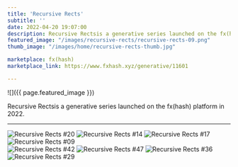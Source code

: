 ```yaml
---
title: 'Recursive Rects'
subtitle: ''
date: 2022-04-20 19:07:00
description: Recursive Rectsis a generative series launched on the fx(hash) platform in 2022. 
featured_image: "/images/recursive-rects/recursive-rects-09.png"
thumb_image: "/images/home/recursive-rects-thumb.jpg"

marketplace: fx(hash)
marketplace_link: https://www.fxhash.xyz/generative/11601

---
```


![]({{ page.featured_image }})


Recursive Rectsis a generative series launched on the fx(hash) platform in 2022. 

---


<div class="gallery" data-columns="4">
	<img src="/images/recursive-rects/recursive-rects-20.png" title="Recursive Rects #20">
	<img src="/images/recursive-rects/recursive-rects-14.png" title="Recursive Rects #14">
	<img src="/images/recursive-rects/recursive-rects-17.png" title="Recursive Rects #17">
	<img src="/images/recursive-rects/recursive-rects-09.png" title="Recursive Rects #09">
</div>



<div class="gallery" data-columns="2">
	<img src="/images/recursive-rects/recursive-rects-42.png" title="Recursive Rects #42">
	<img src="/images/recursive-rects/recursive-rects-47.png" title="Recursive Rects #47">
	<img src="/images/recursive-rects/recursive-rects-36.png" title="Recursive Rects #36">
	<img src="/images/recursive-rects/recursive-rects-29.png" title="Recursive Rects #29">
</div>